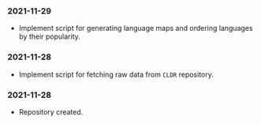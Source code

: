 ### 2021-11-29

- Implement script for generating language maps and ordering languages by their popularity.

### 2021-11-28

- Implement script for fetching raw data from `CLDR` repository.

### 2021-11-28

- Repository created.
